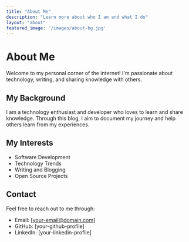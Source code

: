 ```yaml
---
title: "About Me"
description: "Learn more about who I am and what I do"
layout: "about"
featured_image: '/images/about-bg.jpg'
---
```


# About Me

Welcome to my personal corner of the internet! I'm passionate about technology, writing, and sharing knowledge with others.

## My Background

I am a technology enthusiast and developer who loves to learn and share knowledge. Through this blog, I aim to document my journey and help others learn from my experiences.

## My Interests

- Software Development
- Technology Trends
- Writing and Blogging
- Open Source Projects

## Contact

Feel free to reach out to me through:
- Email: [your-email@domain.com]
- GitHub: [your-github-profile]
- LinkedIn: [your-linkedin-profile]
